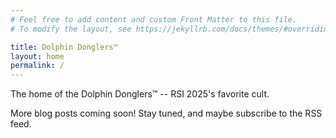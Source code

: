 ```yaml
---
# Feel free to add content and custom Front Matter to this file.
# To modify the layout, see https://jekyllrb.com/docs/themes/#overriding-theme-defaults

title: Dolphin Donglers™
layout: home
permalink: /
---
```


The home of the Dolphin Donglers™ -- RSI 2025's favorite cult.

More blog posts coming soon! Stay tuned, and maybe subscribe to the RSS feed.
